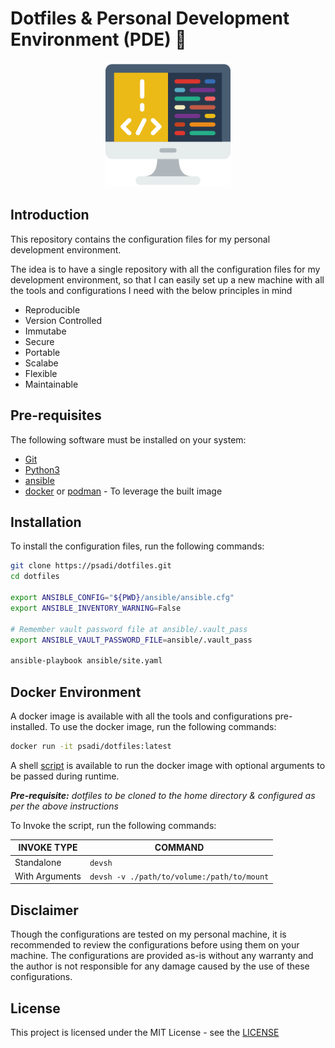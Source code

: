 # Dotfiles & Personal Development Environment (PDE) 🚀

<p align="center">
  <img src="https://raw.githubusercontent.com/psadi/dotfiles/main/assets/image.png" alt="alt text" width="200" height="200">
</p>

## Introduction

This repository contains the configuration files for my personal development environment.

The idea is to have a single repository with all the configuration files for my development environment, so that I can easily set up a new machine with all the tools and configurations I need with the below principles in mind

- Reproducible
- Version Controlled
- Immutabe
- Secure
- Portable
- Scalabe
- Flexible
- Maintainable

## Pre-requisites

The following software must be installed on your system:

- [Git](https://git-scm.com/)
- [Python3](https://www.python.org/)
- [ansible](https://www.ansible.com/)
- [docker](https://www.docker.com/) or [podman](https://podman.io/) - To leverage the built image

## Installation

To install the configuration files, run the following commands:

```bash
git clone https://psadi/dotfiles.git
cd dotfiles

export ANSIBLE_CONFIG="${PWD}/ansible/ansible.cfg"
export ANSIBLE_INVENTORY_WARNING=False

# Remember vault password file at ansible/.vault_pass
export ANSIBLE_VAULT_PASSWORD_FILE=ansible/.vault_pass

ansible-playbook ansible/site.yaml
```
## Docker Environment

A docker image is available with all the tools and configurations pre-installed. To use the docker image, run the following commands:

```bash
docker run -it psadi/dotfiles:latest
```

A shell [script](https://github.com/psadi/dotfiles/blob/main/.local/bin/devsh) is available to run the docker image with optional arguments to be passed during runtime.

***Pre-requisite:** dotfiles to be cloned to the home directory & configured as per the above instructions*

To Invoke the script, run the following commands:

|INVOKE TYPE|COMMAND|
|---|---|
|Standalone|`devsh`|
|With Arguments|`devsh -v ./path/to/volume:/path/to/mount`|

## Disclaimer
Though the configurations are tested on my personal machine, it is recommended to review the configurations before using them on your machine. The configurations are provided as-is without any warranty and the author is not responsible for any damage caused by the use of these configurations.

## License

This project is licensed under the MIT License - see the [LICENSE](LICENSE)
